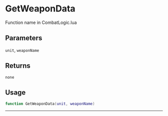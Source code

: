 # GetWeaponData
Function name in CombatLogic.lua
## Parameters
`unit`, `weaponName`
## Returns
`none`
## Usage
```lua
function GetWeaponData(unit, weaponName)
```
---
